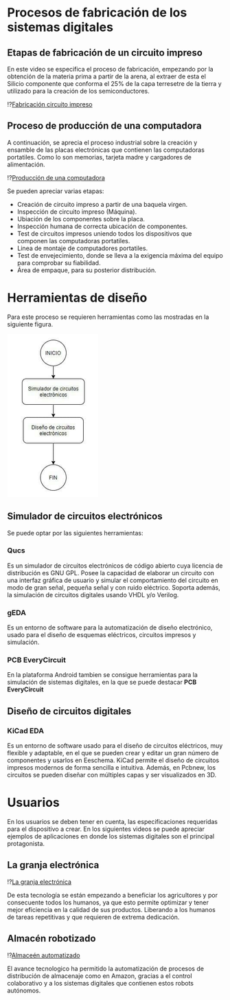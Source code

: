 # Procesos de fabricación de los sistemas digitales

## Etapas de fabricación de un circuito impreso

En este video se especifica el proceso de fabricación, empezando por la obtención de la materia prima a partir de la arena, al extraer de esta el Silicio
componente que conforma el 25% de la capa terresetre de la tierra y utilizado para la creación de los semiconductores.

!?[Fabricación circuito impreso](https://www.youtube.com/watch?v=nBB_7RpQ9d0)

## Proceso de producción de una computadora

A continuación, se aprecia el proceso industrial sobre la creación y ensamble de las placas electrónicas que contienen las computadoras portatiles. Como lo son memorias, 
tarjeta madre y cargadores de alimentación.

!?[Producción de una computadora](https://www.youtube.com/watch?v=iExX3T70878)

Se pueden apreciar varias etapas:
- Creación de circuito impreso a partir de una baquela virgen.
- Inspección de circuito impreso (Máquina).
- Ubiación de los componentes sobre la placa.
- Inspección humana de correcta ubicación de componentes.
- Test de circuitos impresos uniendo todos los dispositivos que componen las computadoras portatiles.
- Linea de montaje de computadores portatiles.
- Test de envejecimiento, donde se lleva a la exigencia máxima del equipo para comprobar su fiabilidad.
- Área de empaque, para su posterior distribución.

# Herramientas de diseño

Para este proceso se requieren herramientas como las mostradas en la siguiente figura.

![Herramientas de diseño](esquema-herramientas.jpg)

## Simulador de circuitos electrónicos

Se puede optar por las siguientes herramientas:

### Qucs

Es un simulador de circuitos electrónicos de código abierto cuya licencia de distribución es GNU GPL. Posee la capacidad de elaborar un circuito con una interfaz gráfica de usuario y simular el comportamiento del circuito en modo de gran señal, pequeña señal y con ruido eléctrico. Soporta además, la simulación de circuitos digitales usando VHDL y/o Verilog.

### gEDA

Es un entorno de software para la automatización de diseño electrónico, usado para el diseño de esquemas eléctricos, circuitos impresos y simulación.

### PCB EveryCircuit

En la plataforma Android tambien se consigue herramientas para la simulación de sistemas digitales, en la que se puede destacar **PCB EveryCircuit**

## Diseño de circuitos digitales

### KiCad EDA
Es un entorno de software usado para el diseño de circuitos eléctricos, muy flexible y adaptable, en el que se pueden crear y editar un gran número de componentes y usarlos en Eeschema. KiCad permite el diseño de circuitos impresos modernos de forma sencilla e intuitiva. Además, en Pcbnew, los circuitos se pueden diseñar con múltiples capas y ser visualizados en 3D.

# Usuarios

En los usuarios se deben tener en cuenta, las especificaciones requeridas para el dispositivo a crear. En los siguientes videos se puede apreciar ejemplos de aplicaciones en donde 
los sistemas digitales son el principal protagonista.

## La granja electrónica

!?[La granja electrónica](https://www.youtube.com/watch?v=wabvUC-CnKo)

De esta tecnología se están empezando a beneficiar los agricultores y por consecuente todos los humanos, ya que esto permite optimizar y tener mejor eficiencia en la calidad de sus productos. Liberando a los humanos de tareas repetitivas y que requieren de extrema dedicación.

## Almacén robotizado

!?[Almaceén automatizado](https://www.youtube.com/watch?v=wgBi1XDzI30)

El avance tecnologico ha permitido la automatización de procesos de distribución de almacenaje como en Amazon, gracias a el control colaborativo y a los sistemas digitales que 
contienen estos robots autónomos.
